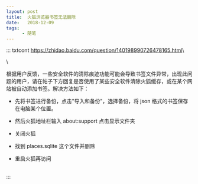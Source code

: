 ```yaml
---
layout: post
title:  火狐浏览器书签无法删除
date:   2018-12-09
tags:
      - 随笔
---
```

::: txtcont
<https://zhidao.baidu.com/question/140198990726478165.html>\

\

根据用户反馈，一些安全软件的清除痕迹功能可能会导致书签文件异常，出现此问题的用户，请在帖子下方回复是否使用了某些安全软件清除火狐缓存，或在某个网站被自动添加书签。解决方法如下：

-   先将书签进行备份，点击"导入和备份"，选择备份，将 json
    格式的书签保存在电脑某个位置。

-   然后火狐地址栏输入 about:support 点击显示文件夹

-   关闭火狐

-   找到 places.sqlite 这个文件并删除

-   重启火狐再访问

\
:::
